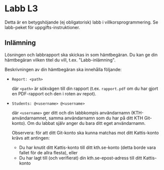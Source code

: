 # Labb L3

Detta är en betygshöjande (ej obligatorisk) labb i
villkorsprogrammering.  Se labb-peket för uppgifts-instruktioner.

## Inlämning

Lösningen och labbrapport ska skickas in som hämtbegäran.  Du kan ge
din hämtbegäran vilken titel du vill, t.ex. "Labb-inlämning".

Beskrivningen av din hämtbegäran ska innehålla följande:

* `Report: <path>`

  där `<path>` är sökvägen till din rapport (t.ex. `rapport.pdf`
  om du har gjort en PDF-rapport och den i roten av repot).

* `Students: @<username> @<username>`

  där `<username>` ger ditt och din labbkompis användarnamn
  (KTH-användarnamnet, samma användarnamn som du har på ditt KTH
  Git-konto).  Om du labbat själv anger du bara ditt eget
  användarnamn.

  Observera: för att ditt Git-konto ska kunna matchas mot ditt
  Kattis-konto krävs att antingen:
  - Du har knutit ditt Kattis-konto till ditt kth.se-konto (detta borde
    vara fallet för de allra flesta), eller
  - Du har lagt till (och verifierat) din kth.se-epost-adress till
    ditt Kattis-konto
